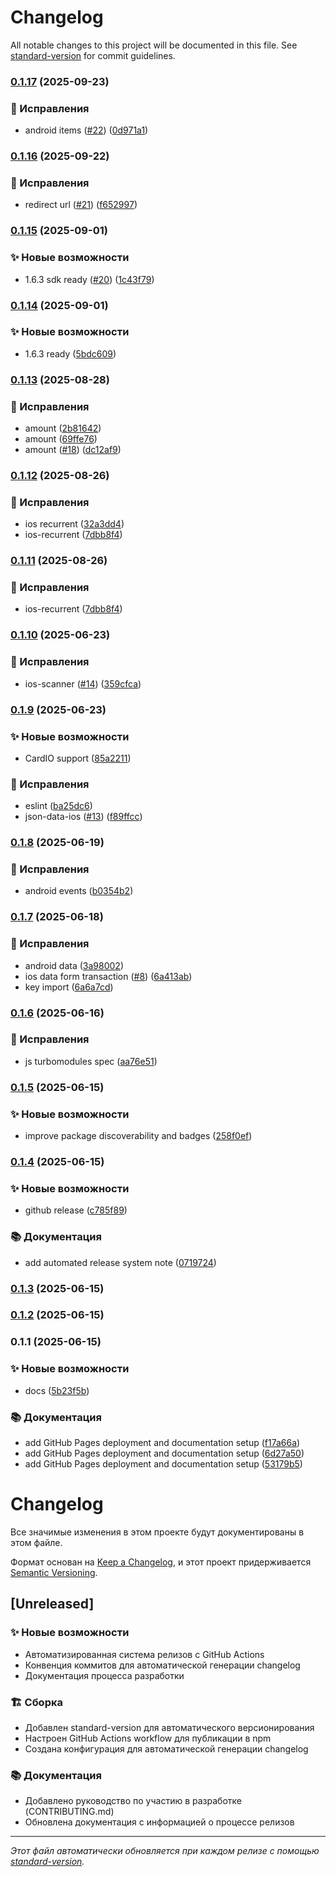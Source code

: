 # Changelog

All notable changes to this project will be documented in this file. See [standard-version](https://github.com/conventional-changelog/standard-version) for commit guidelines.

### [0.1.17](https://github.com/leonidmolchanov/react-native-cloudpayments-sdk/compare/v0.1.16...v0.1.17) (2025-09-23)


### 🐛 Исправления

* android items ([#22](https://github.com/leonidmolchanov/react-native-cloudpayments-sdk/issues/22)) ([0d971a1](https://github.com/leonidmolchanov/react-native-cloudpayments-sdk/commit/0d971a182ddb122798480b149e570520bcc8295f))

### [0.1.16](https://github.com/leonidmolchanov/react-native-cloudpayments-sdk/compare/v0.1.15...v0.1.16) (2025-09-22)


### 🐛 Исправления

* redirect url ([#21](https://github.com/leonidmolchanov/react-native-cloudpayments-sdk/issues/21)) ([f652997](https://github.com/leonidmolchanov/react-native-cloudpayments-sdk/commit/f65299763c12bab80f02102d0ced10aa2f6fc85b))

### [0.1.15](https://github.com/leonidmolchanov/react-native-cloudpayments-sdk/compare/v0.1.14...v0.1.15) (2025-09-01)


### ✨ Новые возможности

* 1.6.3 sdk ready ([#20](https://github.com/leonidmolchanov/react-native-cloudpayments-sdk/issues/20)) ([1c43f79](https://github.com/leonidmolchanov/react-native-cloudpayments-sdk/commit/1c43f7958b0b9019413df0caf85263aefe9f3dc0))

### [0.1.14](https://github.com/leonidmolchanov/react-native-cloudpayments-sdk/compare/v0.1.13...v0.1.14) (2025-09-01)


### ✨ Новые возможности

* 1.6.3 ready ([5bdc609](https://github.com/leonidmolchanov/react-native-cloudpayments-sdk/commit/5bdc609325bfc0f898b9d86e28da0951bc54a4dd))

### [0.1.13](https://github.com/leonidmolchanov/react-native-cloudpayments-sdk/compare/v0.1.12...v0.1.13) (2025-08-28)


### 🐛 Исправления

* amount ([2b81642](https://github.com/leonidmolchanov/react-native-cloudpayments-sdk/commit/2b816423f42cb4cef19dc973a29f1be6b03986da))
* amount ([69ffe76](https://github.com/leonidmolchanov/react-native-cloudpayments-sdk/commit/69ffe761bed3c8e7276b1b7a25003b72a99e9e54))
* amount ([#18](https://github.com/leonidmolchanov/react-native-cloudpayments-sdk/issues/18)) ([dc12af9](https://github.com/leonidmolchanov/react-native-cloudpayments-sdk/commit/dc12af950050b62e8bc85aa7c1f10d8dfbdc5cfe))

### [0.1.12](https://github.com/leonidmolchanov/react-native-cloudpayments-sdk/compare/v0.1.10...v0.1.12) (2025-08-26)


### 🐛 Исправления

* ios recurrent ([32a3dd4](https://github.com/leonidmolchanov/react-native-cloudpayments-sdk/commit/32a3dd441ce16dff7f67400dc2fc6a10b97302e2))
* ios-recurrent ([7dbb8f4](https://github.com/leonidmolchanov/react-native-cloudpayments-sdk/commit/7dbb8f454dfa22b0f86ebd59eae2aeceb9aa656a))

### [0.1.11](https://github.com/leonidmolchanov/react-native-cloudpayments-sdk/compare/v0.1.10...v0.1.11) (2025-08-26)


### 🐛 Исправления

* ios-recurrent ([7dbb8f4](https://github.com/leonidmolchanov/react-native-cloudpayments-sdk/commit/7dbb8f454dfa22b0f86ebd59eae2aeceb9aa656a))

### [0.1.10](https://github.com/leonidmolchanov/react-native-cloudpayments-sdk/compare/v0.1.9...v0.1.10) (2025-06-23)


### 🐛 Исправления

* ios-scanner ([#14](https://github.com/leonidmolchanov/react-native-cloudpayments-sdk/issues/14)) ([359cfca](https://github.com/leonidmolchanov/react-native-cloudpayments-sdk/commit/359cfcabc6fc5b76beb1c8a86549a6d928413c5d))

### [0.1.9](https://github.com/leonidmolchanov/react-native-cloudpayments-sdk/compare/v0.1.8...v0.1.9) (2025-06-23)


### ✨ Новые возможности

* CardIO support  ([85a2211](https://github.com/leonidmolchanov/react-native-cloudpayments-sdk/commit/85a221125503a073d57dacd21f3cabcf2b758461))


### 🐛 Исправления

* eslint ([ba25dc6](https://github.com/leonidmolchanov/react-native-cloudpayments-sdk/commit/ba25dc6e85da022322cff8351259c780072b9e8d))
* json-data-ios ([#13](https://github.com/leonidmolchanov/react-native-cloudpayments-sdk/issues/13)) ([f89ffcc](https://github.com/leonidmolchanov/react-native-cloudpayments-sdk/commit/f89ffcc2fe3577001bf410fec991d68ee87814eb))

### [0.1.8](https://github.com/leonidmolchanov/react-native-cloudpayments-sdk/compare/v0.1.7...v0.1.8) (2025-06-19)


### 🐛 Исправления

* android events  ([b0354b2](https://github.com/leonidmolchanov/react-native-cloudpayments-sdk/commit/b0354b2e9b5faff56bbe91c0890def37164a253e))

### [0.1.7](https://github.com/leonidmolchanov/react-native-cloudpayments-sdk/compare/v0.1.6...v0.1.7) (2025-06-18)

### 🐛 Исправления

- android data ([3a98002](https://github.com/leonidmolchanov/react-native-cloudpayments-sdk/commit/3a980025a99a38350d993fab646a433f443ca7f1))
- ios data form transaction ([#8](https://github.com/leonidmolchanov/react-native-cloudpayments-sdk/issues/8)) ([6a413ab](https://github.com/leonidmolchanov/react-native-cloudpayments-sdk/commit/6a413ab5e3f8578473b24ceb35c2f1771ff0bd3c))
- key import ([6a6a7cd](https://github.com/leonidmolchanov/react-native-cloudpayments-sdk/commit/6a6a7cdb4bbb6dcee8d90b30211ecd2947220862))

### [0.1.6](https://github.com/leonidmolchanov/react-native-cloudpayments-sdk/compare/v0.1.5...v0.1.6) (2025-06-16)

### 🐛 Исправления

- js turbomodules spec ([aa76e51](https://github.com/leonidmolchanov/react-native-cloudpayments-sdk/commit/aa76e519ebed32067a23e825e194ce1d2446cc97))

### [0.1.5](https://github.com/leonidmolchanov/react-native-cloudpayments-sdk/compare/v0.1.4...v0.1.5) (2025-06-15)

### ✨ Новые возможности

- improve package discoverability and badges ([258f0ef](https://github.com/leonidmolchanov/react-native-cloudpayments-sdk/commit/258f0ef81829b5cd7468f2e6d85a05859d4ed893))

### [0.1.4](https://github.com/leonidmolchanov/react-native-cloudpayments-sdk/compare/v0.1.3...v0.1.4) (2025-06-15)

### ✨ Новые возможности

- github release ([c785f89](https://github.com/leonidmolchanov/react-native-cloudpayments-sdk/commit/c785f895dbe1cfd6a86089d212254f46e9377f2e))

### 📚 Документация

- add automated release system note ([0719724](https://github.com/leonidmolchanov/react-native-cloudpayments-sdk/commit/0719724b6c430997b57e8ac62f3313de59c6c3a4))

### [0.1.3](https://github.com/leonidmolchanov/react-native-cloudpayments-sdk/compare/v0.1.2...v0.1.3) (2025-06-15)

### [0.1.2](https://github.com/leonidmolchanov/react-native-cloudpayments-sdk/compare/v0.1.1...v0.1.2) (2025-06-15)

### 0.1.1 (2025-06-15)

### ✨ Новые возможности

- docs ([5b23f5b](https://github.com/leonidmolchanov/react-native-cloudpayments-sdk/commit/5b23f5b418680f97461c52afd4d674890d44db71))

### 📚 Документация

- add GitHub Pages deployment and documentation setup ([f17a66a](https://github.com/leonidmolchanov/react-native-cloudpayments-sdk/commit/f17a66ab9cade1d0135d37bf360001635581af74))
- add GitHub Pages deployment and documentation setup ([6d27a50](https://github.com/leonidmolchanov/react-native-cloudpayments-sdk/commit/6d27a508e09a91e0bcd79e3560097755ec885060))
- add GitHub Pages deployment and documentation setup ([53179b5](https://github.com/leonidmolchanov/react-native-cloudpayments-sdk/commit/53179b50aca2e3d1d4b2e58d4e2ce69d0ca55314))

# Changelog

Все значимые изменения в этом проекте будут документированы в этом файле.

Формат основан на [Keep a Changelog](https://keepachangelog.com/en/1.0.0/),
и этот проект придерживается [Semantic Versioning](https://semver.org/spec/v2.0.0.html).

## [Unreleased]

### ✨ Новые возможности

- Автоматизированная система релизов с GitHub Actions
- Конвенция коммитов для автоматической генерации changelog
- Документация процесса разработки

### 🏗️ Сборка

- Добавлен standard-version для автоматического версионирования
- Настроен GitHub Actions workflow для публикации в npm
- Создана конфигурация для автоматической генерации changelog

### 📚 Документация

- Добавлено руководство по участию в разработке (CONTRIBUTING.md)
- Обновлена документация с информацией о процессе релизов

---

_Этот файл автоматически обновляется при каждом релизе с помощью [standard-version](https://github.com/conventional-changelog/standard-version)._
